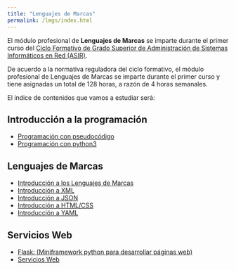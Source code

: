 ```yaml
---
title: "Lenguajes de Marcas"
permalink: /lmgs/index.html
---
```



El módulo profesional de **Lenguajes de Marcas** se imparte durante el primer curso del [Ciclo Formativo de Grado Superior de Administración de Sistemas Informáticos en Red (ASIR)](http://www.aapri.es/curriculo/fp/asir).

De acuerdo a la normativa reguladora del ciclo formativo, el módulo profesional de Lenguajes de Marcas se imparte durante el primer curso y tiene asignadas un total de 128 horas, a razón de 4 horas semanales.

El índice de contenidos que vamos a estudiar será:

## Introducción a la programación

* [Programación con pseudocódigo](u01)
* [Programación con python3](u02)

## Lenguajes de Marcas

* [Introducción a los Lenguajes de Marcas](u03)
* [Introducción a XML](u04)
* [Introducción a JSON](u05)
* [Introducción a HTML/CSS](u06)
* [Introducción a YAML](u07)

## Servicios Web

* [Flask: (Miniframework python para desarrollar páginas web)](u08)
* [Servicios Web](u09)
